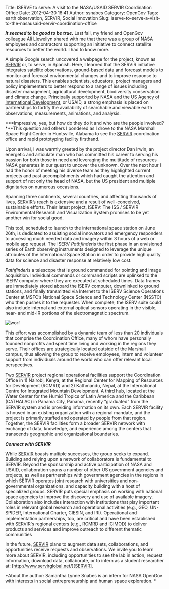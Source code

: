 Title: ISERVE to serve: A visit to the NASA/USAID SERVIR Coordination Office
Date: 2012-04-30 16:41
Author: ssnabes
Category: OpenGov
Tags: earth observation, SERVIR, Social Innovation
Slug: iserve-to-serve-a-visit-to-the-nasausaid-servir-coordination-office

***It seemed to be good to be true.*** Last fall, my friend and OpenGov
colleague Ali Llewellyn shared with me that there was a group of NASA
employees and contractors supporting an initiative to connect satellite
resources to better the world. I had to know more.

A simple Google search uncovered a webpage for the project, known as
[SERVIR][] or, to serve, in Spanish. Here, I learned that the SERVIR
initiative integrates satellite observations, ground-based data and
forecast models to monitor and forecast environmental changes and to
improve response to natural disasters. This enables scientists,
educators, project managers and policy implementers to better respond to
a range of issues including disaster management, agricultural
development, biodiversity conservation and climate change. Principally
supported by NASA and the [US Agency of International Development][], or
USAID, a strong emphasis is placed on partnerships to fortify the
availability of searchable and viewable earth observations,
measurements, animations, and analysis.

***Impressive, yes, but how do they do it and who are the people
involved?***This question and others I pondered as I drove to the NASA
Marshall Space Flight Center in Huntsville, Alabama to see the
[SERVIR][] coordination office and rapid prototyping facility firsthand.

Upon arrival, I was warmly greeted by the project director Dan Irwin, an
energetic and articulate man who has committed his career to serving his
passion for both those in need and leveraging the multitude of resources
NASA generates in our quest to uncover the unknown. Over the next hour I
had the honor of meeting his diverse team as they highlighted current
projects and past accomplishments which had caught the attention and
support of not only the head of NASA, but the US president and multiple
dignitaries on numerous occasions.

Spanning three continents, several countries, and affecting thousands of
lives, [SERVIR’s][SERVIR] reach is extensive and a result of
well-conceived, sustainable efforts. Their latest project, ISERV: The
ISS / SERVIR Environmental Research and Visualization System promises to
be yet another win for social good.

This tool, scheduled to launch to the international space station on
June 26th, is dedicated to assisting social innovators and emergency
responders to accessing much needed data and imagery within 3 hours of a
web or mobile app request. The ISERV *Pathfinder*is the first phase in
an envisioned series of Earth observing instruments designed to leverage
the unique attributes of the International Space Station in order to
provide high quality data for science and disaster response at
relatively low cost.

*Pathfinder*is a telescope that is ground commanded for pointing and
image acquisition. Individual commands or command scripts are uplinked
to the ISERV computer where they are executed at scheduled times. Data
frames are immediately stored aboard the ISERV computer, downlinked to
ground stations, and finally transmitted via Internet to the ISERV
Science Operations Center at MSFC’s National Space Science and
Technology Center (NSSTC) who then pushes it to the requester. When
complete, the ISERV suite could also include internal and external
optical sensors operating in the visible, near- and mid-IR portions of
the electromagnetic spectrum.

![worf][]

This effort was accomplished by a dynamic team of less than 20
individuals that comprise the Coordination Office, many of whom have
personally founded nonprofits and spent time living and working in the
regions they serve. Their offices are strategically located outside of
the Marshall campus, thus allowing the group to receive employees,
intern and volunteer support from individuals around the world who can
offer relevant local perspectives.

Two [SERVIR][] project regional operational facilities support the
Coordination Office in 1) Nairobi, Kenya, at the Regional Center for
Mapping of Resources for Development (RCMRD) and 2) Kathmandu, Nepal, at
the International Centre for Integrated Mountain Development. A third
hub, located at the Water Center for the Humid Tropics of Latin America
and the Caribbean (CATHALAC) in Panama City, Panama, recently
“graduated” from the SERVIR system and is providing information on its
own. Each SERVIR facility is housed in an existing organization with a
regional mandate, and the project is primarily staffed and operated by
people from that region. Together, the SERVIR facilities form a broader
SERVIR network with exchange of data, knowledge, and experience among
the centers that transcends geographic and organizational boundaries.

***Connect with SERVIR***

While [SERVIR][] boasts multiple successes, the group seeks to expand.
Building and relying upon a network of collaborators is fundamental to
SERVIR. Beyond the sponsorship and active participation of NASA and
USAID, collaboration spans a number of other US government agencies and
projects, as well as partnerships with government agencies in the
regions in which SERVIR operates joint research with universities and
non-governmental organizations, and capacity building with a host of
specialized groups. SERVIR puts special emphasis on working with
national space agencies to improve the discovery and use of available
imagery. Collaboration also includes interaction with institutions that
play important roles in relevant global research and operational
activities (e.g., GEO, UN-SPIDER, International Charter, CIESIN, and
IRI). Operational and implementation partnerships, too, are critical and
have been established with SERVIR's regional centers (e.g., RCMRD and
ICIMOD) to deliver products and services and improve outreach to
different thematic communities

In the future, [SERVIR][] plans to augment data sets, collaborations,
and opportunities receive requests and observations. We invite you to
learn more about SERVIR, including opportunities to see the lab in
action, request information, download data, collaborate, or to intern as
a student researcher at: [http://www.servirglobal.net/][SERVIR].

*About the author: Samantha Lynne Snabes is an intern for NASA OpenGov
with interests in social entrepreneurship and human space exploration. *

  [SERVIR]: http://servirglobal.net/
  [US Agency of International Development]: http://usaid.gov/
  [worf]: http://open.nasa.gov/wp-content/uploads/2012/04/worf-300x297.png
    "worf"
